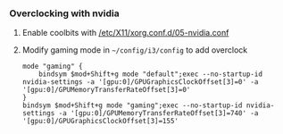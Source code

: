 ### Overclocking with nvidia

1.  Enable coolbits with [/etc/X11/xorg.conf.d/05-nvidia.conf](./etc/X11/xorg.conf.d/05-nvidia.conf) 
1.  Modify gaming mode in `~/config/i3/config` to add overclock

        mode "gaming" {
            bindsym $mod+Shift+g mode "default";exec --no-startup-id nvidia-settings -a '[gpu:0]/GPUGraphicsClockOffset[3]=0' -a '[gpu:0]/GPUMemoryTransferRateOffset[3]=0'
        }
        bindsym $mod+Shift+g mode "gaming";exec --no-startup-id nvidia-settings -a '[gpu:0]/GPUMemoryTransferRateOffset[3]=740' -a '[gpu:0]/GPUGraphicsClockOffset[3]=155'
